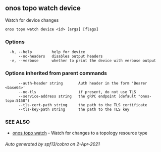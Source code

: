 ## onos topo watch device

Watch for device changes

```
onos topo watch device <id> [args] [flags]
```

### Options

```
  -h, --help         help for device
      --no-headers   disables output headers
  -v, --verbose      whether to print the device with verbose output
```

### Options inherited from parent commands

```
      --auth-header string       Auth header in the form 'Bearer <base64>'
      --no-tls                   if present, do not use TLS
      --service-address string   the gRPC endpoint (default "onos-topo:5150")
      --tls-cert-path string     the path to the TLS certificate
      --tls-key-path string      the path to the TLS key
```

### SEE ALSO

* [onos topo watch](onos_topo_watch.md)	 - Watch for changes to a topology resource type

###### Auto generated by spf13/cobra on 2-Apr-2021

